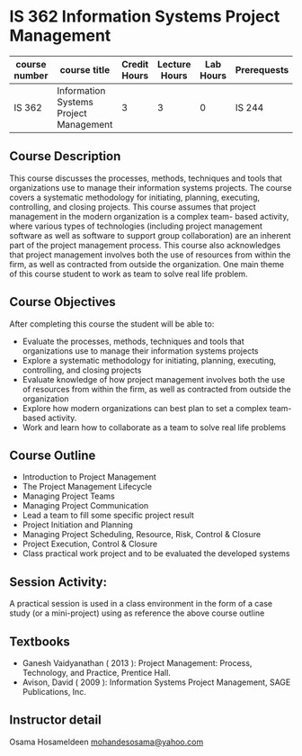 # IS 362 Information Systems Project Management
| course number | course title | Credit Hours | Lecture Hours | Lab Hours | Prerequests |
|---------------|--------------|--------------|---------------|-----------|-------------|
|IS 362        |Information Systems Project Management|3 |3 |0 | IS 244 |

## Course Description
This course discusses the processes, methods, techniques and tools that organizations use to manage their information systems projects. The course covers a systematic methodology for initiating, planning, executing, controlling, and closing projects. This course assumes that project management in the modern organization is a complex team- based activity, where various types of technologies (including project management software as well as software to support group collaboration) are an inherent part of the project management process. This course also acknowledges that project management involves both the use of resources from within the firm, as well as contracted from outside the organization. One main theme of this course student to work as team to solve real life problem.

## Course Objectives
After completing this course the student will be able to:
* Evaluate the processes, methods, techniques and tools that organizations use to manage their information systems projects
* Explore a systematic methodology for initiating, planning, executing, controlling, and closing projects
* Evaluate knowledge of how project management involves both the use of resources from within the firm, as well as contracted from outside the organization
* Explore how modern organizations can best plan to set a complex team- based activity.
* Work and learn how to collaborate as a team to solve real life problems

## Course Outline
* Introduction to Project Management
* The Project Management Lifecycle
* Managing Project Teams
* Managing Project Communication
* Lead a team to fill some specific project result
* Project Initiation and Planning
* Managing Project Scheduling, Resource, Risk, Control & Closure
* Project Execution, Control & Closure
* Class practical work project and to be evaluated the developed systems

## Session Activity:
A practical session is used in a class environment in the form of a case study (or a mini-project) using as reference the above course outline

## Textbooks
* Ganesh Vaidyanathan ( 2013 ): Project Management: Process, Technology, and Practice, Prentice Hall.
* Avison, David ( 2009 ): Information Systems Project Management, SAGE Publications, Inc.

## Instructor detail
Osama Hosameldeen
mohandesosama@yahoo.com

